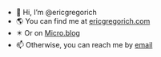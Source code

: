 - 👋 Hi, I’m @ericgregorich
- 🌎 You can find me at [ericgregorich.com](https://ericgregorich.com)
- ✴️ Or on [Micro.blog](https://micro.blog/ericgregorich)
- 📫 Otherwise, you can reach me by [email](https://ericgregorich.com/contact)

